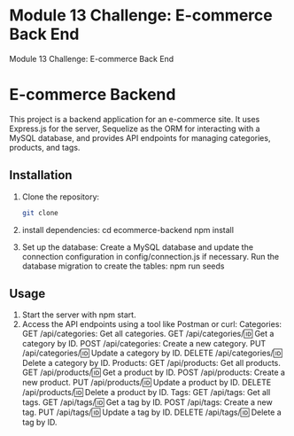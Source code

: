 # Module 13 Challenge: E-commerce Back End
 Module 13 Challenge: E-commerce Back End
# E-commerce Backend

This project is a backend application for an e-commerce site. It uses Express.js for the server, Sequelize as the ORM for interacting with a MySQL database, and provides API endpoints for managing categories, products, and tags.

## Installation

1. Clone the repository:

   ```bash
   git clone 
   
2. install dependencies:
cd ecommerce-backend
npm install

3. Set up the database:
Create a MySQL database and update the connection configuration in config/connection.js if necessary.
Run the database migration to create the tables:
npm run seeds

## Usage
1. Start the server with npm start.
2. Access the API endpoints using a tool like Postman or curl:
Categories:
GET /api/categories: Get all categories.
GET /api/categories/:id: Get a category by ID.
POST /api/categories: Create a new category.
PUT /api/categories/:id: Update a category by ID.
DELETE /api/categories/:id: Delete a category by ID.
Products:
GET /api/products: Get all products.
GET /api/products/:id: Get a product by ID.
POST /api/products: Create a new product.
PUT /api/products/:id: Update a product by ID.
DELETE /api/products/:id: Delete a product by ID.
Tags:
GET /api/tags: Get all tags.
GET /api/tags/:id: Get a tag by ID.
POST /api/tags: Create a new tag.
PUT /api/tags/:id: Update a tag by ID.
DELETE /api/tags/:id: Delete a tag by ID.